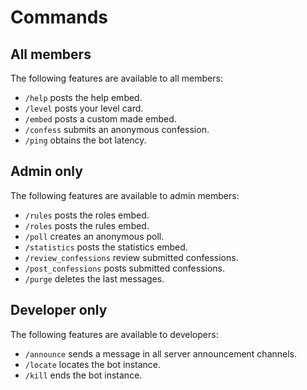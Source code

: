 # Commands

## All members

The following features are available to all members:
- `/help` posts the help embed.
- `/level` posts your level card.
- `/embed` posts a custom made embed.
- `/confess` submits an anonymous confession.
- `/ping` obtains the bot latency.

## Admin only

The following features are available to admin members:
- `/rules` posts the roles embed.
- `/roles` posts the rules embed.
- `/poll` creates an anonymous poll.
- `/statistics` posts the statistics embed.
- `/review_confessions` review submitted confessions.
- `/post_confessions` posts submitted confessions.
- `/purge` deletes the last messages.

## Developer only

The following features are available to developers:
- `/announce` sends a message in all server announcement channels.
- `/locate` locates the bot instance.
- `/kill` ends the bot instance.

